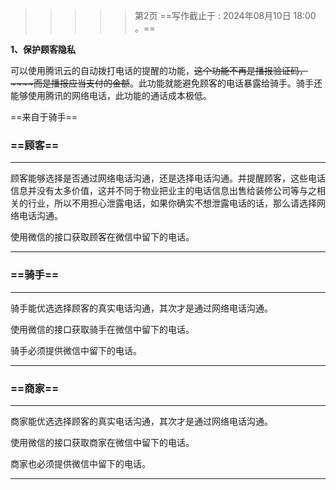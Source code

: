 > > > > >    第2页 ==写作截止于 : 2024年08月10日 18:00 。==

**1、保护顾客隐私**

可以使用腾讯云的自动拨打电话的提醒的功能，~~这个功能不再是播报验证码，~~~~而是播报应当支付的金额~~。此功能就能避免顾客的电话暴露给骑手。骑手还能够使用腾讯的网络电话，此功能的通话成本极低。

==来自于骑手==









### ==顾客==

----

顾客能够选择是否通过网络电话沟通，还是选择电话沟通。并提醒顾客，这些电话信息并没有太多价值，这并不同于物业把业主的电话信息出售给装修公司等与之相关的行业，所以不用担心泄露电话，如果你确实不想泄露电话的话，那么请选择网络电话沟通。

使用微信的接口获取顾客在微信中留下的电话。



----







### ==骑手==

----

骑手能优选选择顾客的真实电话沟通，其次才是通过网络电话沟通。

使用微信的接口获取骑手在微信中留下的电话。

骑手必须提供微信中留下的电话。

----







### ==商家==

----

商家能优选选择顾客的真实电话沟通，其次才是通过网络电话沟通。

使用微信的接口获取商家在微信中留下的电话。

商家也必须提供微信中留下的电话。



----



